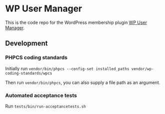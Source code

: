 # WP User Manager

This is the code repo for the WordPress membership plugin [WP User Manager](https://wordpress.org/plugins/wp-user-manager/).

## Development

### PHPCS coding standards

Initially run `vendor/bin/phpcs --config-set installed_paths vendor/wp-coding-standards/wpcs`

Then run `vendor/bin/phpcs`, you can also supply a file path as an argument.

### Automated acceptance tests

Run `tests/bin/run-acceptancetests.sh`
